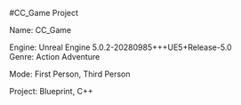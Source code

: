 #CC_Game Project

Name: CC_Game

Engine: Unreal Engine 5.0.2-20280985+++UE5+Release-5.0                                                                                                                                                                                 
Genre: Action Adventure

Mode: First Person, Third Person

Project: Blueprint, C++

